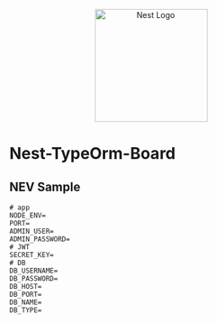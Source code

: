 <p align="center">
  <a href="http://nestjs.com/" target="blank"><img src="https://nestjs.com/img/logo-small.svg" width="200" alt="Nest Logo" /></a>
</p>

# Nest-TypeOrm-Board

## NEV Sample

```
# app
NODE_ENV=
PORT=
ADMIN_USER=
ADMIN_PASSWORD=
# JWT
SECRET_KEY=
# DB
DB_USERNAME=
DB_PASSWORD=
DB_HOST=
DB_PORT=
DB_NAME=
DB_TYPE=
```
